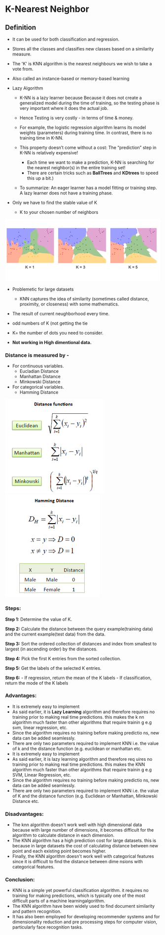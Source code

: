 # K-Nearest Neighbor
## Definition
* It can be used for both classification and regression.
* Stores all the classes and classifies new classes based on a similarity measure.
* The 'K' is KNN algorithm is the nearest neighbours we wish to take a vote from.
* Also called an instance-based or memory-based learning
* Lazy Algorithm
    - K-NN is a lazy learner because Because it does not create a generalized model during the time of training, so the testing phase is very important where it does the actual job. 
    - Hence Testing is very costly - in terms of time & money.
    - For example, the logistic regression algorithm learns its model weights (parameters) during training time. In contrast, there is no training time in K-NN.
    - This property doesn’t come without a cost: The “prediction” step in K-NN is relatively expensive!
        
         - Each time we want to make a prediction, K-NN is searching for the nearest neighbor(s) in the entire training set! 
         - There are certain tricks such as **BallTrees** and **KDtrees** to speed this up a bit.)
    - To summarize: An eager learner has a model fitting or training step. A lazy learner does not have a training phase.
    
* Only we have to find the stable value of K
     - K to your chosen number of neighbors

<img src="knn.png?raw=true">

* Problemetic for large datasets
    - KNN captures the idea of similarity (sometimes called distance, proximity, or closeness) with some mathematics.
    
* The result of current neughborhood every time.
* odd numbers of K (not getting the tie 
* K= the number of dots you need to consider.
* **Not working in High dimentional data.**

### Distance is measured by -

* For continuous variables.
    * Eucladian Distance 
    * Manhattan Distance
    * Minkowski Distance
* For categorical variables.
    * Hamming Distance
<img src="KNN_similarity.png?raw=true">

<img src="KNN_hamming.png?raw=true">

### Steps: 
**Step 1:** Determine the value of K.

**Step 2:** Calculate the distance between the query example(training data) and the current example(test data) from the data.

**Step 3:** Sort the ordered collection of distances and index from smallest to largest (in ascending order) by the distances.

**Step 4:** Pick the first K entries from the sorted collection.

**Step 5:** Get the labels of the selected K entries.

**Step 6:** 
    - If regression, return the mean of the K labels
    - If classification, return the mode of the K labels
    
### Advantages:
* It is extremely easy to implement 
* As said earlier, it is **Lazy Learning** algorithm and therefore requires no training prior to making real time predictions. this makes the k nn algorithm much faster than other algorithms that require trainin g e.g svm, linear regression, etc. 
* Since the algorithm requires no training before making predictio ns, new data can be added seamlessly. 
* There are only two parameters required to implement KNN i.e. the value of k and the distance function (e.g. euclidean or manhattan etc.
* It is extremely easy to implement 
* As said earlier, it is lazy learning algorithm and therefore req uires no training prior to making real time predictions. this makes the KNN algorithm much faster than other algorithms that require trainin g e.g SVM, Linear Regression, etc. 
* Since the algorithm requires no training before making predictio ns, new data can be added seamlessly. 
* There are only two parameters required to implement KNN i.e. the value of K and the distance function (e.g. Euclidean or Manhattan, Minkowski Distance etc.



### Disadvantages:
* The knn algorithm doesn't work well with high dimensional data because with large number of dimensions, it becomes difficult for the algorithm to calculate distance in each dimension. 
* The KNN algorithm has a high prediction cost for large datasets. this is because in large datasets the cost of calculating distance between new point and each existing point becomes higher. 
* Finally, the KNN algorithm doesn't work well with categorical features since it is difficult to find the distance between dime nsions with categorical features.


### Conclusion:

* KNN is a simple yet powerful classification algorithm. it requires no training for making predictions, which is typically one of the most difficult parts of a machine learningalgorithm.
* The KNN algorithm have been widely used to find document similarity and pattern recognition.
* It has also been employed for developing recommender systems and for dimensionality reduction and pre processing steps for computer vision, particularly face recognition tasks. 

